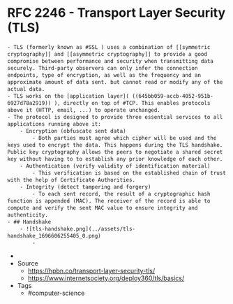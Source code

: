 # RFC 2246 - Transport Layer Security (TLS)
	- TLS (formerly known as #SSL ) uses a combination of [[symmetric cryptography]] and [[asymmetric cryptography]] to provide a good compromise between performance and security when transmitting data securely. Third-party observers can only infer the connection endpoints, type of encryption, as well as the frequency and an approximate amount of data sent. but cannot read or modify any of the actual data.
	- TLS works on the [application layer]( ((645bb059-accb-4052-951b-6927d78a2919)) ), directly on top of #TCP. This enables protocols above it (HTTP, email, ...) to operate unchanged.
	- The protocol is designed to provide three essential services to all applications running above it:
		- Encryption (obfuscate sent data)
			- Both parties must agree which cipher will be used and the keys used to encrypt the data. This happens during the TLS handshake. Public key cryptography allows the peers to negotiate a shared secret key without having to to establish any prior knowledge of each other.
		- Authentication (verify validity of identification material)
			- This verification is based on the established chain of trust with the help of Certificate Authorities.
		- Integrity (detect tampering and forgery)
			- To each sent record, the result of a cryptographic hash function is appended (MAC). The receiver of the record is able to compute and verify the sent MAC value to ensure integrity and authenticity.
	- ## Handshake
		- ![tls-handshake.png](../assets/tls-handshake_1696606255405_0.png)
			-
-
- Source
	- https://hpbn.co/transport-layer-security-tls/
	- https://www.internetsociety.org/deploy360/tls/basics/
- Tags
	- #computer-science